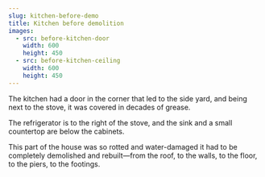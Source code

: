 ```yaml
---
slug: kitchen-before-demo
title: Kitchen before demolition
images:
  - src: before-kitchen-door
    width: 600
    height: 450
  - src: before-kitchen-ceiling
    width: 600
    height: 450
---
```

The kitchen had a door in the corner that led to the side yard, and being next to the stove, it was covered in decades of grease.

The refrigerator is to the right of the stove, and the sink and a small countertop are below the cabinets.

This part of the house was so rotted and water-damaged it had to be completely demolished and rebuilt—from the roof, to the walls, to the floor, to the piers, to the footings.